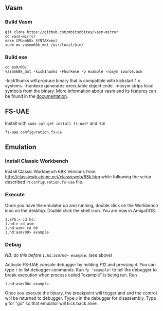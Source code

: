 ## Vasm

### Build Vasm

```
git clone https://github.com/mbitsnbites/vasm-mirror
cd vasm-mirror
make CPU=m68k SYNTAX=mot
sudo mv vasmm68k_mot /usr/local/bin/
```

### Build exe

```
cd asm/00/
vasmm68k_mot -kick1hunks -Fhunkexe -o example -nosym source.asm
```

-kick1hunks will produce binary that is compatible with kickstart 1.x systems. -hunkexe generates executable object code. -nosym strips local symbols from the binary. More information about vasm and its features can be found in the [documentation](http://sun.hasenbraten.de/vasm/release/vasm.html).

## FS-UAE

Install with `sudo apt-get install fs-uae*` and run

```
fs-uae configuration.fs-ua
```

## Emulation

### Install Classic Workbench

Install Classic Workbench 68K Versions from http://classicwb.abime.net/classicweb/68k.htm while following the setup described in `configuration.fs-uae` file.

### Execute

Once you have the emulator up and running, double click on the Workbench icon on the desktop. Double click the shell icon. You are now in AmigaDOS. 

```
1.SYS:> cd hd:
1.hd:> cd asm
1.hd:asm> cd 00
1.hd:asm/00> example
```

### Debug

*NB: do this before `1.hd:asm/00> example`.* (see above)

Activate FS-UAE console debugger by holding F12 and pressing `d`. You can type `?` <Enter> to list debugger commands. Run `fp "example"` <Enter> to tell the debugger to break execution when process called "example" is being run. Run

```
1.hd:asm/00> example
```

Once you execute the binary, the breakpoint will trigger and and the control will be returned to debugger. Type `d` <Enter> in the debugger for disassembly. Type `g` <Enter> for "go" so that emulator will kick back alive.
